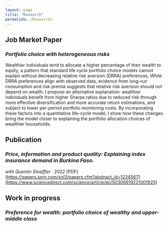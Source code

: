 ```yaml
---
layout: page
title: "Research"
permalink: /Research/
---
```


## Job Market Paper

### *Portfolio choice with heterogeneous risks*  


Wealthier individuals tend to allocate a higher percentage of their wealth to equity, 
a pattern that standard life cycle portfolio choice models cannot explain without decreasing 
relative risk aversion (DRRA) preferences. While DRRA preferences align with observed data, 
evidence from long-run consumption and risk premia suggests that relative risk aversion should 
not depend on wealth. I propose an alternative explanation: wealthier individuals benefit 
from higher Sharpe ratios due to reduced risk through more effective diversification and more 
accurate return estimations, and subject to lower per-period portfolio monitoring costs. 
By incorporating these factors into a quantitative life-cycle model, I show how these changes 
bring the model closer to explaining the portfolio allocation choices of wealthier households.

## Publication

### *Price, information and product quality: Explaining index insurance demand in Burkina Faso.*  
_with Quentin Stoeffler · 2022_ 
[PDF](https://papers.ssrn.com/sol3/papers.cfm?abstract_id=1234567](https://www.sciencedirect.com/science/article/pii/S0306919221001925)


## Work in progress
### *Preference for wealth: portfolio choice of wealthy and upper-middle class*
